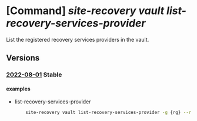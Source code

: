 # [Command] _site-recovery vault list-recovery-services-provider_

List the registered recovery services providers in the vault.

## Versions

### [2022-08-01](/Resources/mgmt-plane/L3N1YnNjcmlwdGlvbnMve30vcmVzb3VyY2Vncm91cHMve30vcHJvdmlkZXJzL21pY3Jvc29mdC5yZWNvdmVyeXNlcnZpY2VzL3ZhdWx0cy97fS9yZXBsaWNhdGlvbnJlY292ZXJ5c2VydmljZXNwcm92aWRlcnM=/2022-08-01.xml) **Stable**

<!-- mgmt-plane /subscriptions/{}/resourcegroups/{}/providers/microsoft.recoveryservices/vaults/{}/replicationrecoveryservicesproviders 2022-08-01 -->

#### examples

- list-recovery-services-provider
    ```bash
        site-recovery vault list-recovery-services-provider -g {rg} --resource-name {vault_name}
    ```
